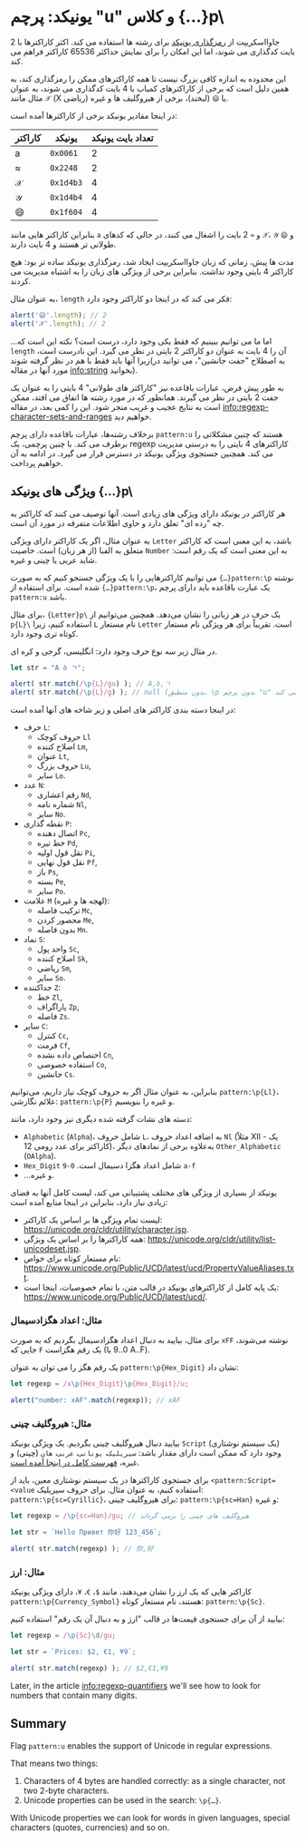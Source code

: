 # یونیکد: پرچم "u" و کلاس {...}p\

جاوااسکریپت از [رمزگذاری یونیکد](https://en.wikipedia.org/wiki/Unicode) برای رشته ها استفاده می کند. اکثر کاراکترها با 2 بایت کدگذاری می شوند، اما این امکان را برای نمایش حداکثر 65536 کاراکتر فراهم می کند.

این محدوده به اندازه کافی بزرگ نیست تا همه کاراکترهای ممکن را رمزگذاری کند، به همین دلیل است که برخی از کاراکترهای کمیاب با 4 بایت کدگذاری می شوند، به عنوان مثال مانند `𝒳` (X ریاضی) یا `😄` (لبخند)، برخی از هیروگلیف ها و غیره.

در اینجا مقادیر یونیکد برخی از کاراکترها آمده است:

| کاراکتر  | یونیکد | تعداد بایت یونیکد  |
|------------|---------|--------|
| a | `0x0061` |  2 |
| ≈ | `0x2248` |  2 |
|𝒳| `0x1d4b3` | 4 |
|𝒴| `0x1d4b4` | 4 |
|😄| `0x1f604` | 4 |

بنابراین کاراکتر هایی مانند `a` و `≈` 2 بایت را اشغال می کنند، در حالی که کدهای `𝒳`، `𝒴` و `😄` طولانی تر هستند و 4 بایت دارند.

مدت ها پیش، زمانی که زبان جاوااسکریپت ایجاد شد، رمزگذاری یونیکد ساده تر بود: هیچ کاراکتر 4 بایتی وجود نداشت. بنابراین برخی از ویژگی های زبان را به اشتباه مدیریت می کردند.

به عنوان مثال، `length` فکر می کند که در اینجا دو کاراکتر وجود دارد:

```js run
alert('😄'.length); // 2
alert('𝒳'.length); // 2
```

...اما ما می توانیم ببینیم که فقط یکی وجود دارد، درست است؟ نکته این است که `length` آن را 4 بایت به عنوان دو کاراکتر 2 بایتی در نظر می گیرد. این نادرست است، زیرا آنها باید فقط با هم در نظر گرفته شوند(به اصطلاح "جفت جانشین"، می توانید در مورد آنها در مقاله <info:string> بخوانید).

به‌ طور پیش‌ فرض، عبارات باقاعده نیز "کاراکتر های طولانی" 4 بایتی را به عنوان یک جفت 2 بایتی در نظر می‌ گیرند. همانطور که در مورد رشته ها اتفاق می افتد، ممکن است به نتایج عجیب و غریب منجر شود. این را کمی بعد، در مقاله <info:regexp-character-sets-and-ranges> خواهیم دید.

برخلاف رشته‌ها، عبارات باقاعده دارای پرچم `pattern:u` هستند که چنین مشکلاتی را برطرف می‌ کند. با چنین پرچمی، یک regexp کاراکترهای 4 بایتی را به درستی مدیریت می کند. همچنین جستجوی ویژگی یونیکد در دسترس قرار می گیرد. در ادامه به آن خواهیم پرداخت.

## ویژگی های یونیکد {...}p\

هر کاراکتر در یونیکد دارای ویژگی های زیادی است. آنها توصیف می کنند که کاراکتر به چه "رده ای" تعلق دارد و حاوی اطلاعات متفرقه در مورد آن است.

به عنوان مثال، اگر یک کاراکتر دارای ویژگی `Letter` باشد، به این معنی است که کاراکتر متعلق به الفبا (از هر زبان) است. خاصیت `Number` به این معنی است که یک رقم است: شاید عربی یا چینی و غیره.

می‌ توانیم کاراکترهایی را با یک ویژگی جستجو کنیم که به صورت `{…}pattern:\p` نوشته شده است. برای استفاده از `{…}pattern:\p`، یک عبارت باقاعده باید دارای پرچم `pattern:u` باشد.

برای مثال، `{Letter}p\` یک حرف در هر زبانی را نشان می‌دهد. همچنین می‌توانیم از `p{L}\` استفاده کنیم، زیرا `L` نام مستعار `Letter` است. تقریباً برای هر ویژگی نام مستعار کوتاه تری وجود دارد.

در مثال زیر سه نوع حرف وجود دارد: انگلیسی، گرجی و کره ای.

```js run
let str = "A ბ ㄱ";

alert( str.match(/\p{L}/gu) ); // A,ბ,ㄱ
alert( str.match(/\p{L}/g) ); // null (بدون منطبق، \p بدون پرچم "u" کار نمی کند)
```

در اینجا دسته بندی کاراکتر های اصلی و زیر شاخه های آنها آمده است:

- حرف `L`:
  - حروف کوچک `Ll`
  - اصلاح کننده `Lm`,
  - عنوان `Lt`,
  - حروف بزرگ `Lu`,
  - سایر `Lo`.
- عدد `N`:
  - رقم اعشاری `Nd`,
  - شماره نامه `Nl`,
  - سایر `No`.
- نقطه گذاری `P`:
  - اتصال دهنده `Pc`,
  - خط تیره `Pd`,
  - نقل قول اولیه `Pi`,
  - نقل قول نهایی `Pf`,
  - باز `Ps`,
  - بسته `Pe`,
  - سایر `Po`.
- علامت `M` (لهجه ها و غیره):
  - ترکیب فاصله `Mc`,
  - محصور کردن `Me`,
  - بدون فاصله `Mn`.
- نماد `S`:
  - واحد پول `Sc`,
  - اصلاح کننده `Sk`,
  - ریاضی `Sm`,
  - سایر `So`.
- جداکننده `Z`:
  - خط `Zl`,
  - پاراگراف `Zp`,
  - فاصله `Zs`.
- سایر `C`:
  - کنترل `Cc`,
  - فرمت `Cf`,
  - اختصاص داده نشده `Cn`,
  - استفاده خصوصی `Co`,
  - جانشین `Cs`.


بنابراین، به عنوان مثال اگر به حروف کوچک نیاز داریم، می‌توانیم `pattern:\p{Ll}`، علائم نگارشی: `pattern:\p{P}` و غیره را بنویسیم.

دسته های نشات گرفته شده دیگری نیز وجود دارد، مانند:
- `Alphabetic` (`Alpha`)، شامل حروف `L`، به اضافه اعداد حروف `Nl` (مثلاً Ⅻ - یک کاراکتر برای عدد رومی 12)، به‌علاوه برخی از نمادهای دیگر `Other_Alphabetic` (`OAlpha`).
- `Hex_Digit` شامل اعداد هگزا دسیمال است. `0-9` `a-f`
- ...و غیره.

یونیکد از بسیاری از ویژگی های مختلف پشتیبانی می کند، لیست کامل آنها به فضای زیادی نیاز دارد، بنابراین در اینجا منابع آمده است:

- لیست تمام ویژگی ها بر اساس یک کاراکتر: <https://unicode.org/cldr/utility/character.jsp>.
- همه کاراکترها را بر اساس یک ویژگی: <https://unicode.org/cldr/utility/list-unicodeset.jsp>.
- نام مستعار کوتاه برای خواص: <https://www.unicode.org/Public/UCD/latest/ucd/PropertyValueAliases.txt>.
- یک پایه کامل از کاراکترهای یونیکد در قالب متن، با تمام خصوصیات، اینجا است: <https://www.unicode.org/Public/UCD/latest/ucd/>.

### مثال: اعداد هگزادسیمال

برای مثال، بیایید به دنبال اعداد هگزادسیمال بگردیم که به صورت `xFF` نوشته می‌شوند، جایی که `F` یک رقم هگزاست (0..9 یا A..F).

یک رقم هگز را می توان به عنوان `pattern:\p{Hex_Digit}` نشان داد:

```js run
let regexp = /x\p{Hex_Digit}\p{Hex_Digit}/u;

alert("number: xAF".match(regexp)); // xAF
```

### مثال: هیروگلیف چینی

بیایید دنبال هیروگلیف چینی بگردیم.
یک ویژگی یونیکد `Script` (یک سیستم نوشتاری) وجود دارد که ممکن است دارای مقدار باشد: `سیریلیک`، `یونانی`، `عربی`، `هان` (چینی) و غیره، [فهرست کامل در اینجا آمده است](https://en.wikipedia.org/wiki/Script_(Unicode)).

برای جستجوی کاراکترها در یک سیستم نوشتاری معین، باید از `<pattern:Script=<value` استفاده کنیم، به عنوان مثال. برای حروف سیریلیک: `pattern:\p{sc=Cyrillic}`، برای هیروگلیف چینی: `pattern:\p{sc=Han}` و غیره:

```js run
let regexp = /\p{sc=Han}/gu; // هیروگلیف های چینی را برمی گرداند

let str = `Hello Привет 你好 123_456`;

alert( str.match(regexp) ); // 你,好
```

### مثال: ارز

کاراکتر ‌هایی که یک ارز را نشان می‌دهند، مانند `$`، `€`، `¥`، دارای ویژگی یونیکد `pattern:\p{Currency_Symbol}` هستند، نام مستعار کوتاه: `pattern:\p{Sc}`.

بیایید از آن برای جستجوی قیمت‌ها در قالب "ارز و به دنبال آن یک رقم" استفاده کنیم:

```js run
let regexp = /\p{Sc}\d/gu;

let str = `Prices: $2, €1, ¥9`;

alert( str.match(regexp) ); // $2,€1,¥9
```

Later, in the article <info:regexp-quantifiers> we'll see how to look for numbers that contain many digits.

## Summary

Flag `pattern:u` enables the support of Unicode in regular expressions.

That means two things:

1. Characters of 4 bytes are handled correctly: as a single character, not two 2-byte characters.
2. Unicode properties can be used in the search: `\p{…}`.

With Unicode properties we can look for words in given languages, special characters (quotes, currencies) and so on.

